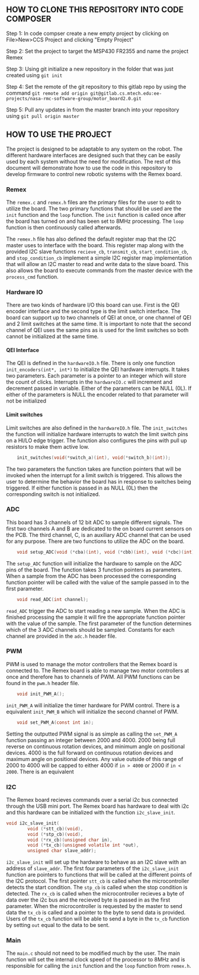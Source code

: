 ## HOW TO CLONE THIS REPOSITORY INTO CODE COMPOSER

Step 1: In code compser create a new empty project by clicking on File>New>CCS Project and clicking "Empty Project"

Step 2: Set the project to target the MSP430 FR2355 and name the project Remex

Step 3: Using git initialize a new repository in the folder that was just created using `git init`

Step 4: Set the remote of the git repository to this gitlab repo by using the command `git remote add origin git@gitlab.cs.mtech.edu:ee-projects/nasa-rmc-software-group/motor_board2.0.git`

Step 5: Pull any updates in from the master branch into your repository using `git pull origin master`

## HOW TO USE THE PROJECT

The project is designed to be adaptable to any system on the robot. The different hardware interfaces are designed such that they can be easily used by each system without the need for modification. The rest of this document will demonstrate how to use the code in this repository to develop firmware to control new robotic systems with the Remex board.

### Remex

The `remex.c` and `remex.h` files are the primary files for the user to edit to utilize the board. The two primary functions that should be used are the `init` function and the `loop` function. The `init` function is called once after the board has turned on and has been set to 8MHz processing. The `loop` function is then continuously called afterwards.

The `remex.h` file has also defined the default register map that the I2C master uses to interface with the board. This register map along with the provided I2C slave functions `recieve_cb`, `transmit_cb`, `start_condition_cb`, and `stop_condition_cb` implement a simple I2C register map implementation that will allow an I2C master to read and write data to the slave board. This also allows the board to execute commands from the master device with the `process_cmd` function.

### Hardware IO

There are two kinds of hardware I/O this board can use. First is the QEI encoder interface and the second type is the limit switch interface. The board can support up to two channels of QEI at once, or one channel of QEI and 2 limit switches at the same time. It is important to note that the second channel of QEI uses the same pins as is used for the limit switches so both cannot be initialized at the same time.

#### QEI Interface

The QEI is defined in the `hardwareIO.h` file. There is only one function `init_encoders(int*, int*)` to initialize the QEI hardware interrupts. It takes two parameters. Each parameter is a pointer to an integer which will store the count of clicks. Interrupts in the `hardwareIO.c` will increment and decrement passed in variable. Either of the parameters can be NULL (0L). If either of the parameters is NULL the encoder related to that parameter will not be initialized

#### Limit switches

Limit switches are also defined in the `hardwareIO.h` file. The `init_switches` the function will initialize hardware interrupts to watch the limit switch pins on a HI/LO edge trigger. The function also configures the pins with pull up resistors to make them active low.

```c
	init_switches(void(*switch_a)(int), void(*switch_b)(int));
```

The two parameters the function takes are function pointers that will be invoked when the interrupt for a limit switch is triggered. This allows the user to determine the behavior the board has in response to switches being triggered. If either function is passed in as NULL (0L) then the corresponding switch is not initialized.


### ADC

This board has 3 channels of 12 bit ADC to sample different signals. The first two channels A and B are dedicated to the on board current sensors on the PCB. The third channel, C, is an auxiliary ADC channel that can be used for any purpose. There are two functions to utilize the ADC on the board.

```c
	void setup_ADC(void (*cba)(int), void (*cbb)(int), void (*cbc)(int));
```

The `setup_ADC` function will initialize the hardware to sample on the ADC pins of the board. The function takes 3 function pointers as parameters. When a sample from the ADC has been processed the corresponding function pointer will be called with the value of the sample passed in to the first parameter.

```c
	void read_ADC(int channel);
```

`read_ADC` trigger the ADC to start reading a new sample. When the ADC is finished processing the sample it will fire the appropriate function pointer with the value of the sample. The first parameter of the function determines which of the 3 ADC channels should be sampled. Constants for each channel are provided in the `adc.h` header file.

### PWM

PWM is used to manage the motor controllers that the Remex board is connected to. The Remex board is able to manage two motor controllers at once and therefore has to channels of PWM. All PWM functions can be found in the `pwm.h` header file. 

```c
	void init_PWM_A();
```

`init_PWM_A` will initialize the timer hardware for PWM control. There is a equivalent `init_PWM_B` which will initialize the second channel of PWM.

```c
	void set_PWM_A(const int in);
```

Setting the outputted PWM signal is as simple as calling the `set_PWM_A` function passing an integer between 2000 and 4000. 2000 being full reverse on continuous rotation devices, and minimum angle on positional devices. 4000 is the full forward on continuous rotation devices and maximum angle on positional devices. Any value outside of this range of 2000 to 4000 will be capped to either 4000 if `in > 4000` or 2000 if `in < 2000`. There is an equivalent

### I2C

The Remex board recieves commands over a serial i2c bus connected through the USB mini port. The Remex board has hardware to deal with i2c and this hardware can be initialized with the function `i2c_slave_init`.

```c
void i2c_slave_init(
		void (*stt_cb)(void),
        void (*stp_cb)(void),
        void (*rx_cb)(unsigned char in),
        void (*tx_cb)(unsigned volatile int *out),
        unsigned char slave_addr);
```

`i2c_slave_init` will set up the hardware to behave as an I2C slave with an address of `slave_addr`. The first four parameters of the `i2c_slave_init` function are pointers to functions that will be called at the different points of the I2C protocol. The first pointer `stt_cb` is called when the microcontroller detects the start condition. The `stp_cb` is called when the stop condition is detected. The `rx_cb` is called when the microcontroller recieves a byte of data over the i2c bus and the recieved byte is passed in as the first parameter. When the microcontroller is requested by the master to send data the `tx_cb` is called and a pointer to the byte to send data is provided. Users of the `tx_cb` function will be able to send a byte in the `tx_cb` function by setting `out` equal to the data to be sent.

### Main

The `main.c` should not need to be modified much by the user. The main function will set the internal clock speed of the processor to 8MHz and is responsible for calling the `init` function  and the `loop` function from `remex.h`.
